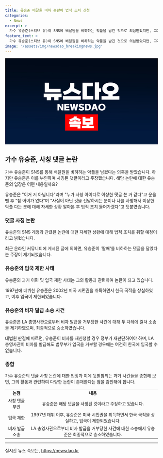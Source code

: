 ```yaml
---
title: 유승준 배달원 비하 논란에 법적 조치 신청
categories:
  - News
excerpt: >
  가수 유승준(스티브 유)이 SNS에 배달원을 비하하는 악플을 남긴 것으로 의심받았지만, 그가 이를 부인하며 사칭 댓글임을 주장했다. 이에 대해 유승준은 법적 조치를 취할 것이라고 밝혔다. 최근 온라인 커뮤니티에는 유승준을 비방하는 글이 올라왔으며, 이에 대한 해명이 나오지 않고 있다. 1997년 데뷔한 유승준은 2002년 미국 시민권을 취득하며 한국 국적을 상실했고, 이후 비자 발급 문제로 소송을 제기했으나 최종적으로 비자 발급이 이뤄졌다. 그러나 여전히 한국 입국이 제한된 상황이다.
feature_text: >
  가수 유승준(스티브 유)이 SNS에 배달원을 비하하는 악플을 남긴 것으로 의심받았지만, 그가 이를 부인하며 사칭 댓글임을 주장했다. 이에 대해 유승준은 법적 조치를 취할 것이라고 밝혔다. 최근 온라인 커뮤니티에는 유승준을 비방하는 글이 올라왔으며, 이에 대한 해명이 나오지 않고 있다. 1997년 데뷔한 유승준은 2002년 미국 시민권을 취득하며 한국 국적을 상실했고, 이후 비자 발급 문제로 소송을 제기했으나 최종적으로 비자 발급이 이뤄졌다. 그러나 여전히 한국 입국이 제한된 상황이다.
image: '/assets/img/newsdao_breakingnews.jpg'
---
```


<p><img src="/assets/img/newsdao_breakingnews.jpg" alt="cryptoinkorea 속보" /></p>

<h2 data-ke-size="size26">가수 유승준, 사칭 댓글 논란</h2>

<p>가수 유승준이 SNS를 통해 배달원을 비하하는 악플을 남겼다는 의혹을 받았습니다. 하지만 유승준은 이를 부인하며 사칭된 댓글이라고 주장했습니다. 해당 논란에 대한 유승준의 입장은 어떤 내용일까요?</p>

<p data-ke-size="size16">유승준은 "이거 저 아닙니다"라며 "누가 사칭 아이디로 이상한 댓글 쓴 거 같다"고 운을 뗀 후 "참 어이가 없다"며 "사실이 아닌 것을 전달하시는 분이나 나를 사칭해서 이상한 악플 다는 분에 대해 자세한 상황 알아본 후 법적 조치 들어가겠다"고 덧붙였습니다.</p>

<h3><b>댓글 사칭 논란</b></h3>

<p>유승준의 SNS 계정과 관련된 논란에 대한 자세한 상황에 대해 법적 조치를 취할 예정이라고 밝혔습니다.</p>

<p data-ke-size="size16">최근 온라인 커뮤니티에 게시된 글에 의하면, 유승준이 '딸배'를 비하하는 댓글을 달았다는 주장이 제기되었습니다.</p>

<h3><b>유승준의 입국 제한 사태</b></h3>

<p>유승준의 과거 이민 및 입국 제한 사태는 그의 활동과 관련하여 논란이 되고 있습니다.</p>

<p data-ke-size="size16">1997년에 데뷔한 유승준은 2002년 미국 시민권을 취득하면서 한국 국적을 상실하였고, 이후 입국이 제한되었습니다.</p>

<h3><b>유승준의 비자 발급 소송 사건</b></h3>

<p>유승준은 LA 총영사관으로부터 비자 발급을 거부당한 사건에 대해 두 차례에 걸쳐 소송을 제기하였으며, 최종적으로 승소하였습니다.</p>

<p data-ke-size="size16">대법원 판결에 따르면, 유승준이 비자를 재신청할 경우 정부가 재판단하여야 하며, LA 총영사관이 비자를 발급해도 법무부가 입국을 거부할 경우에는 여전히 한국에 입국할 수 없습니다.</p>

<h3><b>종합</b></h3>

<p>가수 유승준의 댓글 사칭 논란에 대한 입장과 이에 뒷받침되는 과거 사건들을 종합해 보면, 그의 활동과 관련하여 다양한 논란이 존재한다는 점을 감안해야 합니다.</p>

<table>
    <tr>
        <td style="text-align: center; height: 17px;"><b>논점</b></td>
        <td style="text-align: center; height: 17px;"><b>내용</b></td>
    </tr>
    <tr>
        <td style="text-align: center; height: 17px;">사칭 댓글 부인</td>
        <td style="text-align: center; height: 17px;">유승준은 해당 댓글을 사칭된 것이라고 주장하고 있습니다.</td>
    </tr>
    <tr>
        <td style="text-align: center; height: 17px;">입국 제한</td>
        <td style="text-align: center; height: 17px;">1997년 데뷔 이후, 유승준은 미국 시민권을 취득하면서 한국 국적을 상실하고, 입국이 제한되었습니다.</td>
    </tr>
    <tr>
        <td style="text-align: center; height: 17px;">비자 발급 소송</td>
        <td style="text-align: center; height: 17px;">LA 총영사관으로부터 비자 발급을 거부당한 사건에 대한 소송에서 유승준은 최종적으로 승소하였습니다.</td>
    </tr>
</table>

<p><hr></p>
실시간 뉴스 속보는, <a href="https://newsdao.kr" rel="dofollow">https://newsdao.kr</a>


